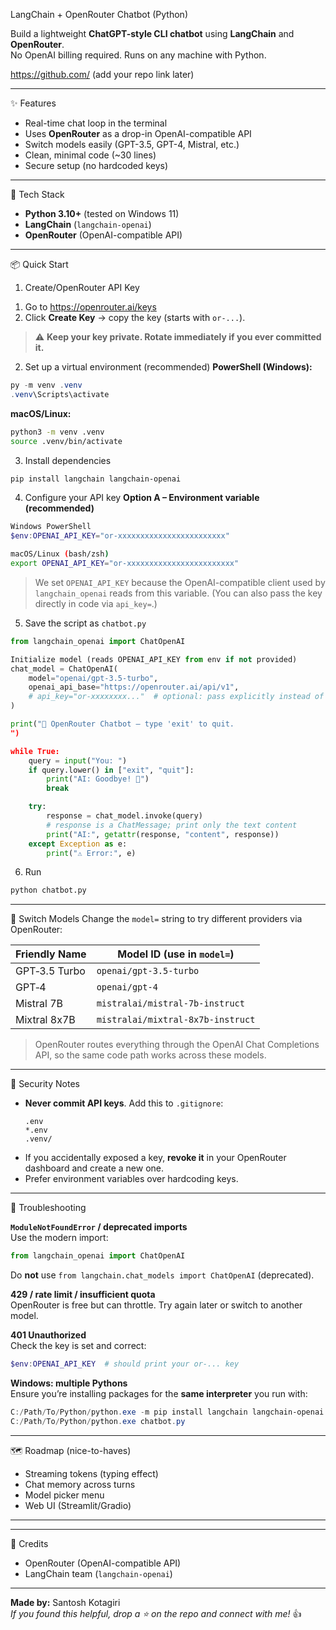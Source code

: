 LangChain + OpenRouter Chatbot (Python)

Build a lightweight **ChatGPT-style CLI chatbot** using **LangChain** and **OpenRouter**.  
No OpenAI billing required. Runs on any machine with Python.

https://github.com/ (add your repo link later)

---

✨ Features
- Real-time chat loop in the terminal
- Uses **OpenRouter** as a drop-in OpenAI-compatible API
- Switch models easily (GPT-3.5, GPT-4, Mistral, etc.)
- Clean, minimal code (~30 lines)
- Secure setup (no hardcoded keys)

---

🧱 Tech Stack
- **Python 3.10+** (tested on Windows 11)
- **LangChain** (`langchain-openai`)
- **OpenRouter** (OpenAI-compatible API)

---

📦 Quick Start

1) Create/OpenRouter API Key
1. Go to https://openrouter.ai/keys  
2. Click **Create Key** → copy the key (starts with `or-...`).

> ⚠️ **Keep your key private. Rotate immediately if you ever committed it.**

2) Set up a virtual environment (recommended)
**PowerShell (Windows):**
```powershell
py -m venv .venv
.venv\Scripts\activate
```

**macOS/Linux:**
```bash
python3 -m venv .venv
source .venv/bin/activate
```

3) Install dependencies
```bash
pip install langchain langchain-openai
```

4) Configure your API key
**Option A – Environment variable (recommended)**
```powershell
Windows PowerShell
$env:OPENAI_API_KEY="or-xxxxxxxxxxxxxxxxxxxxxxxx"
```
```bash
macOS/Linux (bash/zsh)
export OPENAI_API_KEY="or-xxxxxxxxxxxxxxxxxxxxxxxx"
```

> We set `OPENAI_API_KEY` because the OpenAI-compatible client used by
> `langchain_openai` reads from this variable. (You can also pass the key
> directly in code via `api_key=`.)

5) Save the script as `chatbot.py`
```python
from langchain_openai import ChatOpenAI

Initialize model (reads OPENAI_API_KEY from env if not provided)
chat_model = ChatOpenAI(
    model="openai/gpt-3.5-turbo",
    openai_api_base="https://openrouter.ai/api/v1",
    # api_key="or-xxxxxxxx..."  # optional: pass explicitly instead of env var
)

print("🤖 OpenRouter Chatbot — type 'exit' to quit.
")

while True:
    query = input("You: ")
    if query.lower() in ["exit", "quit"]:
        print("AI: Goodbye! 👋")
        break

    try:
        response = chat_model.invoke(query)
        # response is a ChatMessage; print only the text content
        print("AI:", getattr(response, "content", response))
    except Exception as e:
        print("⚠️ Error:", e)
```

6) Run
```bash
python chatbot.py
```

---

🔁 Switch Models
Change the `model=` string to try different providers via OpenRouter:

| Friendly Name | Model ID (use in `model=`)       |
|---|---|
| GPT‑3.5 Turbo | `openai/gpt-3.5-turbo` |
| GPT‑4         | `openai/gpt-4`         |
| Mistral 7B    | `mistralai/mistral-7b-instruct` |
| Mixtral 8x7B  | `mistralai/mixtral-8x7b-instruct` |

> OpenRouter routes everything through the OpenAI Chat Completions API,
> so the same code path works across these models.

---

🔐 Security Notes
- **Never commit API keys**. Add this to `.gitignore`:
  ```gitignore
  .env
  *.env
  .venv/
  ```
- If you accidentally exposed a key, **revoke it** in your OpenRouter dashboard and create a new one.
- Prefer environment variables over hardcoding keys.

---

🧰 Troubleshooting

**`ModuleNotFoundError` / deprecated imports**  
Use the modern import:
```python
from langchain_openai import ChatOpenAI
```
Do **not** use `from langchain.chat_models import ChatOpenAI` (deprecated).

**429 / rate limit / insufficient quota**  
OpenRouter is free but can throttle. Try again later or switch to another model.

**401 Unauthorized**  
Check the key is set and correct:
```powershell
$env:OPENAI_API_KEY  # should print your or-... key
```

**Windows: multiple Pythons**  
Ensure you’re installing packages for the **same interpreter** you run with:
```powershell
C:/Path/To/Python/python.exe -m pip install langchain langchain-openai
C:/Path/To/Python/python.exe chatbot.py
```

---

🗺️ Roadmap (nice-to-haves)
- Streaming tokens (typing effect)
- Chat memory across turns
- Model picker menu
- Web UI (Streamlit/Gradio)

---



---

🤝 Credits
- OpenRouter (OpenAI-compatible API)
- LangChain team (`langchain-openai`)

---

**Made by:** Santosh Kotagiri  
*If you found this helpful, drop a ⭐ on the repo and connect with me!* 👍


